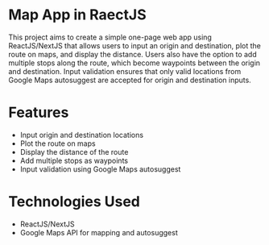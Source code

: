# Map App in RaectJS

This project aims to create a simple one-page web app using ReactJS/NextJS that allows users to input an origin and destination, plot the route on maps, and display the distance. Users also have the option to add multiple stops along the route, which become waypoints between the origin and destination. Input validation ensures that only valid locations from Google Maps autosuggest are accepted for origin and destination inputs.

# Features
- Input origin and destination locations
- Plot the route on maps
- Display the distance of the route
- Add multiple stops as waypoints
- Input validation using Google Maps autosuggest

# Technologies Used
- ReactJS/NextJS
- Google Maps API for mapping and autosuggest
